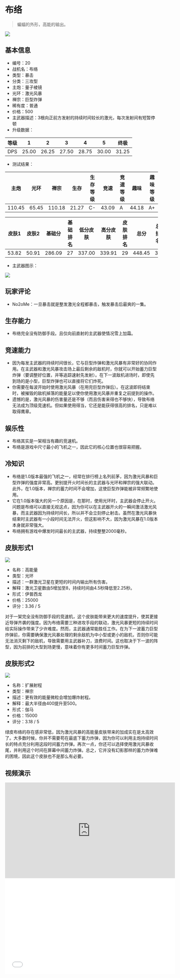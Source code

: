 # 布络

> 蝙蝠的外形，高能的输出。

<img src="/ships/ship_20.png" style={{zoom:1}}/>

## 基本信息

- 编号：20
- 战机名：布络
- 类型：暴击
- 分类：三攻型
- 主炮：量子棱镜
- 光环：激光风暴
- 禅宗：巨型炸弹
- 稀有度：普通
- 价格：500
- 主武器描述：3根向正前方发射的持续时间较长的激光，每次发射间有短暂停顿
- 升级数据：

| 等级 | 1 | 2 | 3 | 4 | 5 | 终极 |
|--|--|--|--|--|--|--|
| DPS | 25.00 | 26.25 | 27.50 | 28.75 | 30.00 | 31.25 |

- 测试结果：

| 主炮 | 光环 | 禅宗 | 生存 | 生存等级 | 竞速 | 竞速等级 | 趣味 | 趣味等级 |
|--|--|--|--|--|--|--|--|--|
| 110.45 | 65.45 | 110.18 | 21.27 | C- | 43.09 | A | 44.18 | A+ |

| 皮肤1 | 皮肤2 | 基础分 | 基础排名 | 低分皮肤 | 高分皮肤 | 皮肤排名 | 总分 | 总排名 |
|--|--|--|--|--|--|--|--|--|
| 53.82 | 50.91 | 286.09 | 27 | 337.00 | 339.91 | 29 | 448.45 | 31 |

- 主武器图示：

<img src="/illustration/main_20.gif" style={{zoom:1}}/>

## 玩家评论

- No2oMe：一旦暴击就是整发激光全程都暴击，触发暴击后最爽的一集。

## 生存能力

- 布络完全没有防御手段。且仅向前直射的主武器使情况雪上加霜。

## 竞速能力

- 因为每发主武器的持续时间很长，它与巨型炸弹和激光风暴有非常好的协同作用。在主武器和激光风暴攻击场上最后剩余的敌机时，你就可以开始蓄力巨型炸弹（要调整好位置，并等追踪速射先发射）。在下一波敌机进场时，即使先到场的是小型，巨型炸弹也可以直接将它们炸死。
- 你需要在每波开始时使用激光风暴（在用完巨型炸弹后）。在这波即将结束时，被摧毁的敌机掉落的能量足以使你使用激光风暴并重复之前提到的操作。
- 遗憾的是，激光风暴的伤害量还是不够（而且伤害来得也不够快），导致布络无法成为顶级竞速机。但如果使用得当，它还是能获得很高的排名，只是难以取得鹰章。

## 娱乐性

- 布络其实是一架相当有趣的竞速机。
- 布络是游戏中尺寸最小的飞机之一，因此它的核心位置也很容易把握。

## 冷知识

- 布络是1.0版本最强的飞机之一，经常在排行榜上名列前茅，因为激光风暴和巨型炸弹的强度非常高。更别提开火时间长的主武器与光环和禅宗的强大联动。此外，在1.0版本，禅宗的蓄力时间不会增加，这使巨型炸弹能被非常频繁地使用。
- 它在1.0版本强大的另一个原因是，在那时，使用光环时，主武器会停止开火。问题是布络可以直接无视这点，因为你可以在主武器开火的一瞬间激活激光风暴，而主武器因为持续时间长，所以并不会立刻停止射击。虽然在激光风暴快结束时主武器有一小段时间无法开火，但这影响不大，因为激光风暴在1.0版本本身就非常强大。
- 布络拥有游戏中爆发时间最长的主武器，持续整整2000毫秒。

## 皮肤形式1

<img src="/ships/ship_20_apex_1.png" style={{zoom:1}}/>

- 名称：高能量
- 类型：光环
- 描述：一群激光卫星在更短的时间内输出所有伤害。
- 解释：激光卫星数由5增加至8，持续时间由4.5秒降低至2.25秒。
- 形式：伊普西龙
- 价格：25000
- 评分：3.36 / 5

对于一架完全没有防御手段的竞速机，这个皮肤能带来更大的速度提升，使其更接近导弹齐袭的强度。因为布络需要三种进攻手段的联动，激光风暴更短的持续时间给实际操作带来了少许难度。然而，主武器通常能胜任工作。在为下一波蓄力巨型炸弹前，你需要确保激光风暴处理的剩余敌机为中小型或更小的敌机，否则你可能无法消灭剩下的敌机，导致需要用主武器补刀，浪费时间。这也取决于下一波的阵型，因为前排的大型到场更慢，意味着你有更多时间蓄力巨型炸弹。

## 皮肤形式2

<img src="/ships/ship_20_apex_2.png" style={{zoom:1}}/>

- 名称：扩展射程
- 类型：禅宗
- 描述：更有效的能量微粒会增加爆炸射程。
- 解释：最大半径由400提升至500。
- 形式：伽马
- 价格：15000
- 评分：3.18 / 5

绿皮布络的存在感非常低，因为激光风暴的高能量皮肤带来的加成实在是太高效了。大多数时候，你并不需要苟在最底下蓄力炸弹，因为你可以利用主炮持续时间长的特点充分利用这段时间蓄力炸弹。再次一点，你还可以选择使用激光风暴收尾，并利用这个时间在屏幕中间蓄力炸弹。总之，它并没有幻影那样的蓄力炸弹难的困境，因此这个皮肤也不是那么有必要。

## 视频演示

<iframe width="560" height="315" src="https://www.youtube.com/embed/04ZL34OfOPk?si=lT8RDqIZWF7y_pRH" title="YouTube video player" frameborder="0" allow="accelerometer; autoplay; clipboard-write; encrypted-media; gyroscope; picture-in-picture; web-share" referrerpolicy="strict-origin-when-cross-origin" allowfullscreen></iframe>

<br/>

<iframe width="560" height="315" src="//player.bilibili.com/player.html?aid=445000520&bvid=BV1Qj411D7SA&cid=1172262344&p=1&autoplay=false" scrolling="no" border="0" frameborder="no" allow="accelerometer; autoplay; clipboard-write; encrypted-media; gyroscope; picture-in-picture; web-share" framespacing="0" allowfullscreen="true"> </iframe>